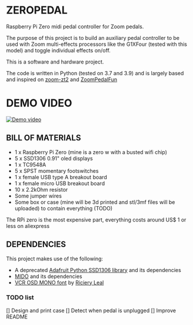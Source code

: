 # ZEROPEDAL
Raspberry Pi Zero midi pedal controller for Zoom pedals. 

The purpose of this project is to build an auxiliary pedal controller to be used with Zoom multi-effects processors like the G1XFour (tested with this model) and toggle individual effects on/off.

This is a software and hardware project.

The code is written in Python (tested on 3.7 and 3.9) and is largely based and inspired on [zoom-zt2](https://github.com/mungewell/zoom-zt2) and [ZoomPedalFun](https://github.com/shooking/ZoomPedalFun)

# DEMO VIDEO
[![Demo video](https://img.youtube.com/vi/D9xH5quKueQ/0.jpg)](https://www.youtube.com/watch?v=D9xH5quKueQ)

## BILL OF MATERIALS
- 1 x Raspberry Pi Zero (mine is a zero w with a busted wifi chip)
- 5 x SSD1306 0.91" oled displays
- 1 x TC9548A
- 5 x SPST momentary footswitches
- 1 x female USB type A breakout board
- 1 x female micro USB breakout board
- 10 x 2.2kOhm resistor 
- Some jumper wires
- Some box or case (mine will be 3d printed and stl/3mf files will be uploaded) to contain everything (TODO)

The RPi zero is the most expensive part, everything costs around US$ 1 or less on aliexpress

## DEPENDENCIES
This project makes use of the following:
- A deprecated [Adafruit Python SSD1306 library](https://github.com/adafruit/Adafruit_Python_SSD1306) and its dependencies
- [MIDO](https://mido.readthedocs.io/en/latest/) and its dependencies
- [VCR OSD MONO font](https://www.dafont.com/vcr-osd-mono.font)  by [Riciery Leal](https://www.dafont.com/mrmanet.d5509)

### TODO list
[] Design and print case
[] Detect when pedal is unplugged
[] Improve README
